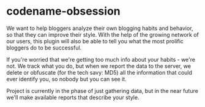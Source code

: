 codename-obsession
==================

We want to help bloggers analyze their own blogging habits and behavior, so that they can improve their style.
With the help of the growing network of our users, this plugin will also be able to tell you what the most prolific bloggers do to be successful.

If you're worried that we're getting too much info about your habits - we're not.
We track what you do, but when we report the data to the server, we delete or obfuscate (for the tech savy: MD5)
all the information that could ever identify you, so nobody but you can see it.

Project is currently in the phase of just gathering data, but in the near future we'll make available reports that describe your style.